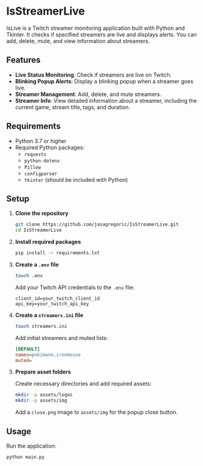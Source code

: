 # IsStreamerLive

IsLive is a Twitch streamer monitoring application built with Python and Tkinter. It checks if specified streamers are live and displays alerts. You can add, delete, mute, and view information about streamers.

## Features

- **Live Status Monitoring**: Check if streamers are live on Twitch.
- **Blinking Popup Alerts**: Display a blinking popup when a streamer goes live.
- **Streamer Management**: Add, delete, and mute streamers.
- **Streamer Info**: View detailed information about a streamer, including the current game, stream title, tags, and duration.

## Requirements

- Python 3.7 or higher
- Required Python packages:
  - `requests`
  - `python-dotenv`
  - `Pillow`
  - `configparser`
  - `tkinter` (should be included with Python)

## Setup

1. **Clone the repository**

    ```bash
    git clone https://github.com/jasagregoric/IsStreamerLive.git
    cd IsStreamerLive
    ```

2. **Install required packages**

    ```bash
    pip install -r requirements.txt
    ```

3. **Create a `.env` file**

    ```bash
    touch .env
    ```

    Add your Twitch API credentials to the `.env` file:

    ```env
    client_id=your_twitch_client_id
    api_key=your_twitch_api_key
    ```

4. **Create a `streamers.ini` file**

    ```bash
    touch streamers.ini
    ```

    Add initial streamers and muted lists:

    ```ini
    [DEFAULT]
    names=pokimane,ironmouse
    muted=
    ```

5. **Prepare asset folders**

    Create necessary directories and add required assets:

    ```bash
    mkdir -p assets/logos
    mkdir -p assets/img
    ```

    Add a `close.png` image to `assets/img` for the popup close button.

## Usage

Run the application:

```bash
python main.py
